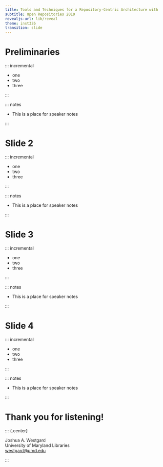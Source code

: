 ```yaml
---
title: Tools and Techniques for a Repository-Centric Architecture with Fedora
subtitle: Open Repositories 2019
revealjs-url: lib/reveal
theme: inst326
transition: slide
---
```


# Preliminaries

::: incremental

* one
* two
* three

:::

::: notes

* This is a place for speaker notes

:::

# Slide 2

::: incremental

* one
* two
* three

:::

::: notes

* This is a place for speaker notes

:::

# Slide 3

::: incremental

* one
* two
* three

:::

::: notes

* This is a place for speaker notes

:::

# Slide 4

::: incremental

* one
* two
* three

:::

::: notes

* This is a place for speaker notes

:::

# Thank you for listening!

::: {.center}

Joshua A. Westgard<br />
University of Maryland Libraries<br /> 
westgard@umd.edu

:::
